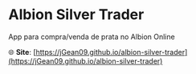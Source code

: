 # Albion Silver Trader

App para compra/venda de prata no Albion Online

🌐 **Site**: [https://jGean09.github.io/albion-silver-trader](https://jGean09.github.io/albion-silver-trader)
